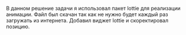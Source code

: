 В данном решение задачи я использовал пакет lottie для реализации анимации. Файл был скачан так как не нужно будет каждый раз загружать из интернета. 
Добавил виджет lottie и скоректировал позицию.
